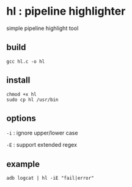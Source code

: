 # hl : pipeline highlighter

simple pipeline highlight tool


## build

```
gcc hl.c -o hl
```

## install

```
chmod +x hl
sudo cp hl /usr/bin
```

## options

`-i` : ignore upper/lower case

`-E` : support extended regex

## example


```
adb logcat | hl -iE "fail|error"
```

